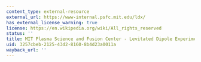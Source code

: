 ```yaml
---
content_type: external-resource
external_url: https://www-internal.psfc.mit.edu/ldx/
has_external_license_warning: true
license: https://en.wikipedia.org/wiki/All_rights_reserved
status: ''
title: MIT Plasma Science and Fusion Center - Levitated Dipole Experiment
uid: 3257cbeb-2125-43d2-8160-8b4d23a0011a
wayback_url: ''
---
```

